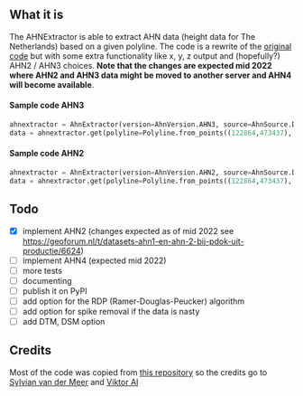 ## What it is

The AHNExtractor is able to extract AHN data (height data for The Netherlands) based on a given polyline. The code is a rewrite of the [original code](https://github.com/viktor-platform/sample-ahn-profile) but with some extra functionality like x, y, z output and (hopefully?) AHN2 / AHN3 choices. **Note that the changes are expected mid 2022 where AHN2 and AHN3 data might be moved to another server and AHN4 will become available**.

#### Sample code AHN3

```python
ahnextractor = AhnExtractor(version=AhnVersion.AHN3, source=AhnSource.DTM) 
data = ahnextractor.get(polyline=Polyline.from_points((122864,473437), (122907,473492), (122930, 473499)), interval=20)
```

#### Sample code AHN2

```python
ahnextractor = AhnExtractor(version=AhnVersion.AHN2, source=AhnSource.DTM)
data = ahnextractor.get(polyline=Polyline.from_points((122864,473437), (122907,473492), (122930, 473499)), interval=20)
```


## Todo

* [x] implement AHN2 (changes expected as of mid 2022 see https://geoforum.nl/t/datasets-ahn1-en-ahn-2-bij-pdok-uit-productie/6624)
* [ ] implement AHN4 (expected mid 2022)
* [ ] more tests
* [ ] documenting
* [ ] publish it on PyPI
* [ ] add option for the RDP (Ramer-Douglas-Peucker) algorithm 
* [ ] add option for spike removal if the data is nasty
* [ ] add DTM, DSM option

## Credits

Most of the code was copied from [this repository](https://github.com/viktor-platform/sample-ahn-profile) so the credits go to [Sylvian van der Meer](https://github.com/svandermeer) and [Viktor AI](https://www.viktor.ai/)
